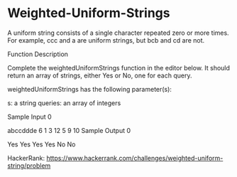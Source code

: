 # Weighted-Uniform-Strings
A uniform string consists of a single character repeated zero or more times. For example, ccc and a are uniform strings, but bcb and cd are not.

Function Description

Complete the weightedUniformStrings function in the editor below. It should return an array of strings, either Yes or No, one for each query.

weightedUniformStrings has the following parameter(s):

s: a string
queries: an array of integers

Sample Input 0

abccddde
6
1
3
12
5
9
10
Sample Output 0

Yes
Yes
Yes
Yes
No
No

HackerRank: https://www.hackerrank.com/challenges/weighted-uniform-string/problem


